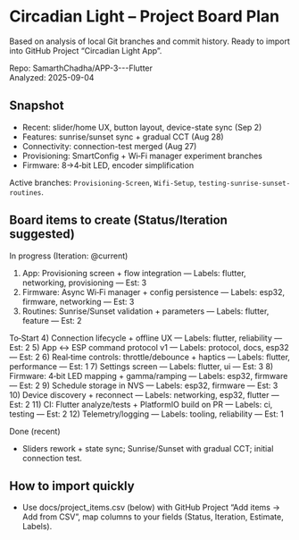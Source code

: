 # Circadian Light – Project Board Plan

Based on analysis of local Git branches and commit history. Ready to import into GitHub Project “Circadian Light App”.

Repo: SamarthChadha/APP-3---Flutter  
Analyzed: 2025-09-04

## Snapshot
- Recent: slider/home UX, button layout, device-state sync (Sep 2)
- Features: sunrise/sunset sync + gradual CCT (Aug 28)
- Connectivity: connection-test merged (Aug 27)
- Provisioning: SmartConfig + Wi‑Fi manager experiment branches
- Firmware: 8→4‑bit LED, encoder simplification

Active branches: `Provisioning-Screen`, `Wifi-Setup`, `testing-sunrise-sunset-routines`.

## Board items to create (Status/Iteration suggested)
In progress (Iteration: @current)
1) App: Provisioning screen + flow integration — Labels: flutter, networking, provisioning — Est: 3
2) Firmware: Async Wi‑Fi manager + config persistence — Labels: esp32, firmware, networking — Est: 3
3) Routines: Sunrise/Sunset validation + parameters — Labels: flutter, feature — Est: 2

To‑Start
4) Connection lifecycle + offline UX — Labels: flutter, reliability — Est: 2
5) App ↔ ESP command protocol v1 — Labels: protocol, docs, esp32 — Est: 2
6) Real‑time controls: throttle/debounce + haptics — Labels: flutter, performance — Est: 1
7) Settings screen — Labels: flutter, ui — Est: 3
8) Firmware: 4‑bit LED mapping + gamma/ramping — Labels: esp32, firmware — Est: 2
9) Schedule storage in NVS — Labels: esp32, firmware — Est: 3
10) Device discovery + reconnect — Labels: networking, esp32, flutter — Est: 2
11) CI: Flutter analyze/tests + PlatformIO build on PR — Labels: ci, testing — Est: 2
12) Telemetry/logging — Labels: tooling, reliability — Est: 1

Done (recent)
- Sliders rework + state sync; Sunrise/Sunset with gradual CCT; initial connection test.

## How to import quickly
- Use docs/project_items.csv (below) with GitHub Project “Add items → Add from CSV”, map columns to your fields (Status, Iteration, Estimate, Labels).
